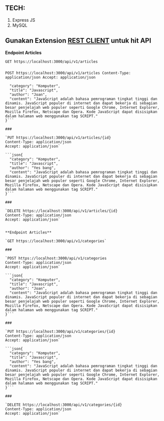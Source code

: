 ## TECH: 
1. Express JS
2. MySQL

## Gunakan Extension [REST CLIENT](https://marketplace.visualstudio.com/items?itemName=humao.rest-client) untuk hit API

**Endpoint Articles**

`GET https://localhost:3000/api/v1/articles`

###

`POST https://localhost:3000/api/v1/articles
Content-Type: application/json
Accept: application/json`

```{
  "category": "Komputer",
  "title": "Javascript",
  "author": "Joan",
  "content": "JavaScript adalah bahasa pemrograman tingkat tinggi dan dinamis. JavaScript populer di internet dan dapat bekerja di sebagian besar penjelajah web populer seperti Google Chrome, Internet Explorer, Mozilla Firefox, Netscape dan Opera. Kode JavaScript dapat disisipkan dalam halaman web menggunakan tag SCRIPT."
}```

###

`PUT https://localhost:3000/api/v1/articles/{id}
Content-Type: application/json
Accept: application/json`

```json{
  "category": "Komputer",
  "title": "Javascript",
  "author": "Yes bang",
  "content": "JavaScript adalah bahasa pemrograman tingkat tinggi dan dinamis. JavaScript populer di internet dan dapat bekerja di sebagian besar penjelajah web populer seperti Google Chrome, Internet Explorer, Mozilla Firefox, Netscape dan Opera. Kode JavaScript dapat disisipkan dalam halaman web menggunakan tag SCRIPT."
}```

###

`DELETE https://localhost:3000/api/v1/articles/{id}
Content-Type: application/json
Accept: application/json`


**Endpoint Articles**

`GET https://localhost:3000/api/v1/categories`

###

`POST https://localhost:3000/api/v1/categories
Content-Type: application/json
Accept: application/json`

```json{
  "category": "Komputer",
  "title": "Javascript",
  "author": "Joan",
  "content": "JavaScript adalah bahasa pemrograman tingkat tinggi dan dinamis. JavaScript populer di internet dan dapat bekerja di sebagian besar penjelajah web populer seperti Google Chrome, Internet Explorer, Mozilla Firefox, Netscape dan Opera. Kode JavaScript dapat disisipkan dalam halaman web menggunakan tag SCRIPT."
}```

###

`PUT https://localhost:3000/api/v1/categories/{id}
Content-Type: application/json
Accept: application/json`

```json{
  "category": "Komputer",
  "title": "Javascript",
  "author": "Yes bang",
  "content": "JavaScript adalah bahasa pemrograman tingkat tinggi dan dinamis. JavaScript populer di internet dan dapat bekerja di sebagian besar penjelajah web populer seperti Google Chrome, Internet Explorer, Mozilla Firefox, Netscape dan Opera. Kode JavaScript dapat disisipkan dalam halaman web menggunakan tag SCRIPT."
}```

###

`DELETE https://localhost:3000/api/v1/categories/{id}
Content-Type: application/json
Accept: application/json`
